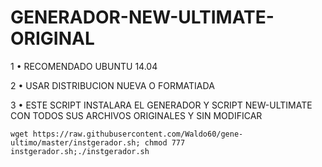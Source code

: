 ﻿# GENERADOR-NEW-ULTIMATE-ORIGINAL

1 • RECOMENDADO UBUNTU 14.04

2 • USAR DISTRIBUCION NUEVA O FORMATIADA

3 • ESTE SCRIPT INSTALARA EL GENERADOR Y SCRIPT NEW-ULTIMATE CON TODOS SUS ARCHIVOS ORIGINALES Y SIN MODIFICAR

``wget https://raw.githubusercontent.com/Waldo60/gene-ultimo/master/instgerador.sh; chmod 777 instgerador.sh;./instgerador.sh``



